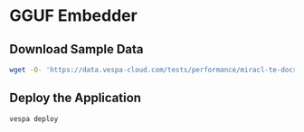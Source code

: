 # GGUF Embedder 

## Download Sample Data

```bash
wget -O- 'https://data.vespa-cloud.com/tests/performance/miracl-te-docs.10k.json.gz' | gunzip | jq '.[:100]' > miracl-te-docs.100.json
```

## Deploy the Application

```bash
vespa deploy
```